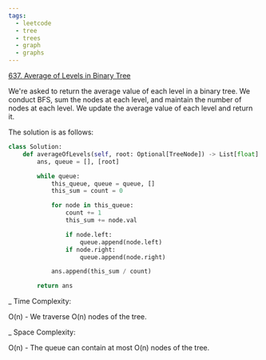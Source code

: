 ```yaml
---
tags:
  - leetcode
  - tree
  - trees
  - graph
  - graphs
---
```


<a href="https://leetcode.com/problems/average-of-levels-in-binary-tree/">
637. Average of Levels in Binary Tree</a>

We're asked to return the average value of each level in a binary tree. We
conduct BFS, sum the nodes at each level, and maintain the number of nodes at
each level. We update the average value of each level and return it.

The solution is as follows:

```python
class Solution:
    def averageOfLevels(self, root: Optional[TreeNode]) -> List[float]:
        ans, queue = [], [root]

        while queue:
            this_queue, queue = queue, []
            this_sum = count = 0

            for node in this_queue:
                count += 1
                this_sum += node.val

                if node.left:
                    queue.append(node.left)
                if node.right:
                    queue.append(node.right)

            ans.append(this_sum / count)

        return ans
```

\_ Time Complexity:

O(n) - We traverse O(n) nodes of the tree.

\_ Space Complexity:

O(n) - The queue can contain at most O(n) nodes of the tree.
